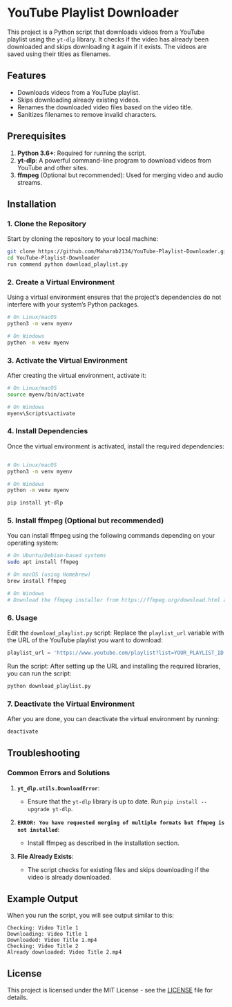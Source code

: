 # YouTube Playlist Downloader

This project is a Python script that downloads videos from a YouTube playlist using the `yt-dlp` library. It checks if the video has already been downloaded and skips downloading it again if it exists. The videos are saved using their titles as filenames.

## Features

- Downloads videos from a YouTube playlist.
- Skips downloading already existing videos.
- Renames the downloaded video files based on the video title.
- Sanitizes filenames to remove invalid characters.

## Prerequisites

1. **Python 3.6+**: Required for running the script.
2. **yt-dlp**: A powerful command-line program to download videos from YouTube and other sites.
3. **ffmpeg** (Optional but recommended): Used for merging video and audio streams.

## Installation

### 1. Clone the Repository

Start by cloning the repository to your local machine:

```bash
git clone https://github.com/Maharab2134/YouTube-Playlist-Downloader.git
cd YouTube-Playlist-Downloader
run commend python download_playlist.py
```

### 2. Create a Virtual Environment

Using a virtual environment ensures that the project’s dependencies do not interfere with your system’s Python packages.

```bash
# On Linux/macOS
python3 -m venv myenv

# On Windows
python -m venv myenv
```

### 3. Activate the Virtual Environment

After creating the virtual environment, activate it:

```bash
# On Linux/macOS
source myenv/bin/activate

# On Windows
myenv\Scripts\activate
```

### 4. Install Dependencies

Once the virtual environment is activated, install the required dependencies:

```bash

# On Linux/macOS
python3 -m venv myenv

# On Windows
python -m venv myenv

pip install yt-dlp
```

### 5. Install ffmpeg (Optional but recommended)

You can install ffmpeg using the following commands depending on your operating system:

```bash
# On Ubuntu/Debian-based systems
sudo apt install ffmpeg

# On macOS (using Homebrew)
brew install ffmpeg

# On Windows
# Download the ffmpeg installer from https://ffmpeg.org/download.html and follow the instructions to add it to your PATH.
```

### 6. Usage

Edit the `download_playlist.py` script: Replace the `playlist_url` variable with the URL of the YouTube playlist you want to download:

```python
playlist_url = 'https://www.youtube.com/playlist?list=YOUR_PLAYLIST_ID'
```

Run the script: After setting up the URL and installing the required libraries, you can run the script:

```bash
python download_playlist.py
```

### 7. Deactivate the Virtual Environment

After you are done, you can deactivate the virtual environment by running:

```bash
deactivate
```

## Troubleshooting

### Common Errors and Solutions

1. **`yt_dlp.utils.DownloadError`**:
   - Ensure that the `yt-dlp` library is up to date. Run `pip install --upgrade yt-dlp`.
2. **`ERROR: You have requested merging of multiple formats but ffmpeg is not installed`**:

   - Install ffmpeg as described in the installation section.

3. **File Already Exists**:
   - The script checks for existing files and skips downloading if the video is already downloaded.

## Example Output

When you run the script, you will see output similar to this:

```
Checking: Video Title 1
Downloading: Video Title 1
Downloaded: Video Title 1.mp4
Checking: Video Title 2
Already downloaded: Video Title 2.mp4
```

## License

This project is licensed under the MIT License - see the [LICENSE](LICENSE) file for details.
